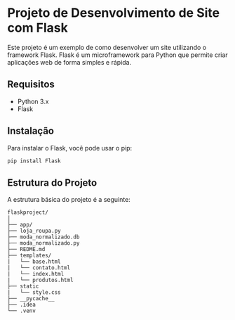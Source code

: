 # Projeto de Desenvolvimento de Site com Flask

Este projeto é um exemplo de como desenvolver um site utilizando o framework Flask. Flask é um microframework para Python que permite criar aplicações web de forma simples e rápida.

## Requisitos

- Python 3.x
- Flask

## Instalação

Para instalar o Flask, você pode usar o pip:

```bash
pip install Flask
```

## Estrutura do Projeto

A estrutura básica do projeto é a seguinte:

```
flaskproject/
│
├── app/
├── loja_roupa.py
├── moda_normalizado.db
├── moda_normalizado.py
├── REDME.md
├── templates/
|   └── base.html
|   └── contato.html
|   └── index.html
|   └── produtos.html
├── static
|   └── style.css 
├── __pycache__
├── .idea
└── .venv
```
